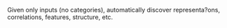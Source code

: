 Given only inputs (no categories), automatically discover representa?ons, correlations, features, structure, etc.
